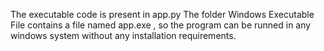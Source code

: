 The executable code is present in app.py
The folder Windows Executable File contains a file named app.exe , so the program can be runned in any windows system without any installation requirements.
